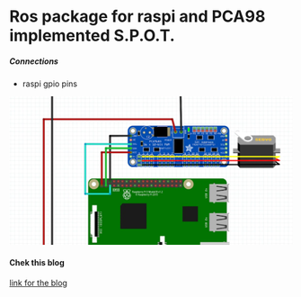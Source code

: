 # Ros package for raspi and PCA98 implemented S.P.O.T.

##### Connections 

- raspi gpio pins

![alt text](connections.webp "Connections to do")




#### Chek this blog
[link for the blog](https://blog.garybricks.com/control-16-servos-with-raspberry-pi-pca9685-driver)